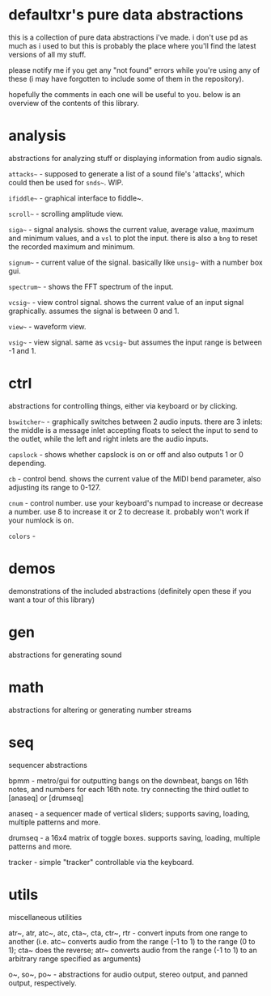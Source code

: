 defaultxr's pure data abstractions
==================================

this is a collection of pure data abstractions i've made. i don't use pd as much as i used to but this is probably the place where you'll find the latest versions of all my stuff.

please notify me if you get any "not found" errors while you're using any of these (i may have forgotten to include some of them in the repository).

hopefully the comments in each one will be useful to you. below is an overview of the contents of this library.

analysis
========
abstractions for analyzing stuff or displaying information from audio signals.

`attacks~` - supposed to generate a list of a sound file's 'attacks', which could then be used for `snds~`. WIP.

`ifiddle~` - graphical interface to fiddle~.

`scroll~` - scrolling amplitude view.

`siga~` - signal analysis. shows the current value, average value, maximum and minimum values, and a `vsl` to plot the input. there is also a `bng` to reset the recorded maximum and minimum.

`signum~` - current value of the signal. basically like `unsig~` with a number box gui.

`spectrum~` - shows the FFT spectrum of the input.

`vcsig~` - view control signal. shows the current value of an input signal graphically. assumes the signal is between 0 and 1.

`view~` - waveform view.

`vsig~` - view signal. same as `vcsig~` but assumes the input range is between -1 and 1.

ctrl
====
abstractions for controlling things, either via keyboard or by clicking.

`bswitcher~` - graphically switches between 2 audio inputs. there are 3 inlets: the middle is a message inlet accepting floats to select the input to send to the outlet, while the left and right inlets are the audio inputs.

`capslock` - shows whether capslock is on or off and also outputs 1 or 0 depending.

`cb` - control bend. shows the current value of the MIDI bend parameter, also adjusting its range to 0-127.

`cnum` - control number. use your keyboard's numpad to increase or decrease a number. use 8 to increase it or 2 to decrease it. probably won't work if your numlock is on.

`colors` - 

demos
=====
demonstrations of the included abstractions (definitely open these if you want a tour of this library)

gen
===
abstractions for generating sound

math
====
abstractions for altering or generating number streams 

seq
===
sequencer abstractions

bpmm - metro/gui for outputting bangs on the downbeat, bangs on 16th notes, and numbers for each 16th note. try connecting the third outlet to [anaseq] or [drumseq]

anaseq - a sequencer made of vertical sliders; supports saving, loading, multiple patterns and more.

drumseq - a 16x4 matrix of toggle boxes. supports saving, loading, multiple patterns and more.

tracker - simple "tracker" controllable via the keyboard.

utils
=====
miscellaneous utilities

atr~, atr, atc~, atc, cta~, cta, ctr~, rtr - convert inputs from one range to another (i.e. atc~ converts audio from the range (-1 to 1) to the range (0 to 1); cta~ does the reverse; atr~ converts audio from the range (-1 to 1) to an arbitrary range specified as arguments)

o~, so~, po~ - abstractions for audio output, stereo output, and panned output, respectively.